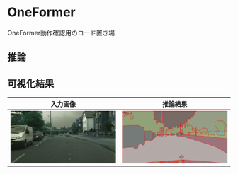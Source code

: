 # OneFormer
OneFormer動作確認用のコード置き場

## 推論


## 可視化結果
|入力画像|推論結果|
|---|---|
|![input_image](./data/origin.png)|![segmentation](./data/mask.png)|